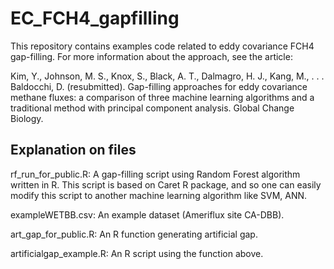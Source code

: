 # EC_FCH4_gapfilling

This repository contains examples code related to eddy covariance FCH4 gap-filling. 
For more information about the approach, see the article:

Kim, Y., Johnson, M. S., Knox, S., Black, A. T., Dalmagro, H. J., Kang, M., . . . Baldocchi, D. (resubmitted). Gap-filling approaches for eddy covariance methane fluxes: a comparison of three machine learning algorithms and a traditional method with principal component analysis. Global Change Biology. 

## Explanation on files
rf_run_for_public.R: 
A gap-filling script using Random Forest algorithm written in R. 
This script is based on Caret R package, and so one can easily modify this script to another machine learning algorithm like SVM, ANN.

exampleWETBB.csv:
An example dataset (Ameriflux site CA-DBB).

art_gap_for_public.R:
An R function generating artificial gap.

artificialgap_example.R:
An R script using the function above.
